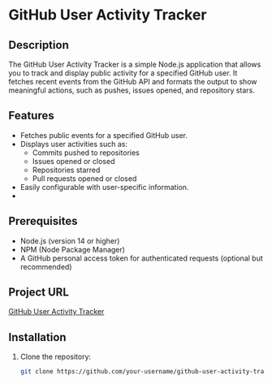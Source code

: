 # GitHub User Activity Tracker

## Description
The GitHub User Activity Tracker is a simple Node.js application that allows you to track and display public activity for a specified GitHub user. It fetches recent events from the GitHub API and formats the output to show meaningful actions, such as pushes, issues opened, and repository stars.

## Features
- Fetches public events for a specified GitHub user.
- Displays user activities such as:
  - Commits pushed to repositories
  - Issues opened or closed
  - Repositories starred
  - Pull requests opened or closed
- Easily configurable with user-specific information.
- 

## Prerequisites
- Node.js (version 14 or higher)
- NPM (Node Package Manager)
- A GitHub personal access token for authenticated requests (optional but recommended)

## Project URL
[GitHub User Activity Tracker](https://roadmap.sh/projects/github-user-activity)  <!-- Replace with your actual project URL -->




## Installation

1. Clone the repository:
   ```bash
   git clone https://github.com/your-username/github-user-activity-tracker.git
